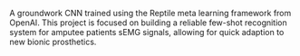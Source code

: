 A groundwork CNN trained using the Reptile meta learning framework from OpenAI. This project is focused on building a reliable few-shot recognition system for amputee patients sEMG signals, allowing for quick adaption to new bionic prosthetics. 
